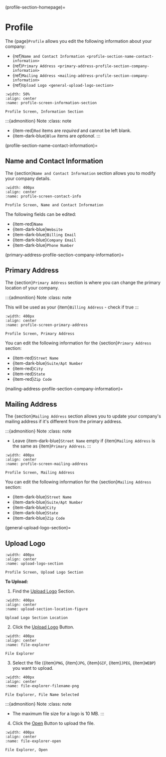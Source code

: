 (profile-section-homepage)=
# Profile

The {page}`Profile` allows you edit the following information about your company:

- {ref}`Name and Contact Information <profile-section-name-contact-information>`
- {ref}`Primary Address <primary-address-profile-section-company-information>`
- {ref}`Mailing Address <mailing-address-profile-section-company-information>`
- {ref}`Upload Logo <general-upload-logo-section>`

```{lazyfigure}  ../../_static/solo_app/Profile/information-section/main-screen.webp
:width: 50%
:align: center
:name: profile-screen-information-section

Profile Screen, Information Section
```

:::{admonition} Note
:class: note

- {item-red}`Red` items are *required* and cannot be left blank.
- {item-dark-blue}`Blue` items are *optional*.
:::

(profile-section-name-contact-information)=
## Name and Contact Information

The {section}`Name and Contact Information` section allows you to modify your company details.

```{lazyfigure} ../../_static/solo_app/Profile/information-section/info-zoomed-in.webp
:width: 400px
:align: center
:name: profile-screen-contact-info

Profile Screen, Name and Contact Information
```

The following fields can be edited:

- {item-red}`Name`
- {item-dark-blue}`Website`
- {item-dark-blue}`Billing Email`
- {item-dark-blue}`Company Email`
- {item-dark-blue}`Phone Number`

(primary-address-profile-section-company-information)=
## Primary Address

The {section}`Primary Address` section is where you can change the primary location of your company.

:::{admonition} Note
:class: note

This will be used as your {item}`Billing Address` - check if true
:::

```{lazyfigure} ../../_static/solo_app/Profile/information-section/primary-address-zoomed-in.webp
:width: 400px
:align: center
:name: profile-screen-primary-address

Profile Screen, Primary Address
```

You can edit the following information for the {section}`Primary Address` section:

- {item-red}`Street Name`
- {item-dark-blue}`Suite/Apt Number`
- {item-red}`City`
- {item-red}`State`
- {item-red}`Zip Code`

(mailing-address-profile-section-company-information)=
## Mailing Address

The {section}`Mailing Address` section allows you to update your company's mailing address if it's different from the primary address.

:::{admonition} Note
:class: note

- Leave {item-dark-blue}`Street Name` empty if {item}`Mailing Address` is the same as {item}`Primary Address`.
:::

```{lazyfigure}  ../../_static/solo_app/Profile/information-section/mailing-address-zoomed-in.webp
:width: 400px
:align: center
:name: profile-screen-mailing-address

Profile Screen, Mailing Address 
```

You can edit the following information for the {section}`Mailing Address` section:

- {item-dark-blue}`Street Name`
- {item-dark-blue}`Suite/Apt Number`
- {item-dark-blue}`City`
- {item-dark-blue}`State`
- {item-dark-blue}`Zip Code`

(general-upload-logo-section)=
## Upload Logo

```{lazyfigure} ../../_static/solo_app/Profile/upload-logo-section/upload-logo.webp
:width: 400px
:align: center
:name: upload-logo-section

Profile Screen, Upload Logo Section
```

**To Upload:**

1. Find the [Upload Logo](#upload-logo-section) Section.

```{lazyfigure} ../../_static/solo_app/Profile/upload-logo-section/upload-section-location.jpg
:width: 400px
:align: center
:name: upload-section-location-figure

Upload Logo Section Location
```

2. Click the [Upload Logo](#upload-logo-button) Button. 

```{lazyfigure} ../../_static/solo_app/Profile/upload-logo-section/upload-logo-location.jpg
:width: 400px
:align: center
:name: file-explorer

File Explorer
```

3. Select the file ({item}`PNG`, {item}`JPG`, {item}`GIF`, {item}`JPEG`, {item}`WEBP`) you want to upload.

```{lazyfigure} ../../_static/solo_app/Universal/file-explorer-filename-png.webp
:width: 400px
:align: center
:name: file-explorer-filename-png

File Explorer, File Name Selected
```

:::{admonition} Note
:class: note

- The maximum file size for a logo is 10 MB.
:::

4. Click the [Open](#upload-file-explorer-button) Button to upload the file.

```{lazyfigure} ../../_static/solo_app/Profile/upload-logo-section/file-explorer-opens-open-location.jpg
:width: 400px
:align: center
:name: file-explorer-open

File Explorer, Open
```
